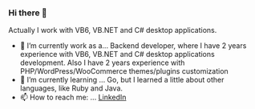 ### Hi there 👋
Actually I work with VB6, VB.NET and C# desktop applications.
- 🔭 I’m currently work as a...
Backend developer, where I have 2 years experience with VB6, VB.NET and C# desktop applications development.
Also I have 2 years experience with PHP/WordPress/WooCommerce themes/plugins customization
- 🌱 I’m currently learning ...
Go, but I learned a little about other languages, like Ruby and Java.
- 📫 How to reach me: ...
[LinkedIn](https://www.linkedin.com/in/erich-neto-507010296/)
<!--
**8bitdev256/8bitdev256** is a ✨ _special_ ✨ repository because its `README.md` (this file) appears on your GitHub profile.

Here are some ideas to get you started:

- 🔭 I’m currently working on ...
- 🌱 I’m currently learning ...
- 👯 I’m looking to collaborate on ...
- 🤔 I’m looking for help with ...
- 💬 Ask me about ...
- 📫 How to reach me: ...
- 😄 Pronouns: ...
- ⚡ Fun fact: ...
-->
